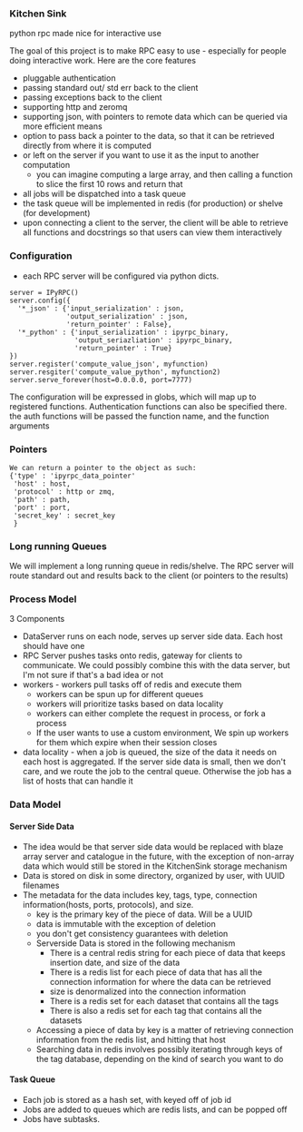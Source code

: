 ### Kitchen Sink

python rpc made nice for interactive use

The goal of this project is to make RPC easy to use - especially for people doing interactive work.  Here are the core features

- pluggable authentication
- passing standard out/ std err back to the client
- passing exceptions back to the client
- supporting http and zeromq
- supporting json, with pointers to remote data which can be queried via more efficient means
- option to pass back a pointer to the data, so that it can be retrieved directly from where it is computed
- or left on the server if you want to use it as the input to another computation
  - you can imagine computing a large array, and then calling a function to slice the first 10 rows and return that
- all jobs will be dispatched into a task queue
- the task queue will be implemented in redis (for production) or shelve (for development)
- upon connecting a client to the server, the client will be able to retrieve all functions and docstrings so that users can view them interactively

### Configuration
- each RPC server will be configured via python dicts.

```
server = IPyRPC()
server.config({
  '*_json' : {'input_serialization' : json,
              'output_serialization' : json,
              'return_pointer' : False},
  '*_python' : {'input_serialization' : ipyrpc_binary,
                'output_seriazliation' : ipyrpc_binary,
                'return_pointer' : True}
})
server.register('compute_value_json', myfunction)
server.resgiter('compute_value_python', myfunction2)
server.serve_forever(host=0.0.0.0, port=7777)
```

The configuration will be expressed in globs, which will map up to registered functions.  Authentication functions can also be specified there.  the auth functions will be passed the function name, and the function arguments


### Pointers

```
We can return a pointer to the object as such:
{'type' : 'ipyrpc_data_pointer'
 'host' : host,
 'protocol' : http or zmq,
 'path' : path,
 'port' : port,
 'secret_key' : secret_key
 }
```

### Long running Queues

We will implement a long running queue in redis/shelve.  The RPC server will route standard out and results back to the client (or pointers to the results)

### Process Model
3 Components
- DataServer runs on each node, serves up server side data.  Each host should have one
- RPC Server pushes tasks onto redis, gateway for clients to communicate.  We could possibly combine this with the data server, but I'm not sure if that's a bad idea or not
- workers - workers pull tasks off of redis and execute them
  - workers can be spun up for different queues
  - workers will prioritize tasks based on data locality
  - workers can either complete the request in process, or fork a process
  - If the user wants to use a custom environment, We spin up workers for them which expire when their session closes
- data locality - when a job is queued, the size of the data it needs on each host is aggregated.  If the server side data is small,
  then we don't care, and we route the job to the central queue.  Otherwise the job has a list of hosts that can handle it
  
### Data Model
#### Server Side Data
  - The idea would be that server side data would be replaced with blaze array server and catalogue in the future, with the exception of non-array data which would still be stored in the KitchenSink storage mechanism
  - Data is stored on disk in some directory, organized by user, with UUID filenames
  - The metadata for the data includes key, tags, type, connection information(hosts, ports, protocols), and size.
    - key is the primary key of the piece of data.  Will be a UUID
    - data is immutable with the exception of deletion
    - you don't get consistency guarantees with deletion
    - Serverside Data is stored in the following mechanism
      - There is a central redis string for each piece of data that keeps insertion date, and size of the data
      - There is a redis list for each piece of data that has all the connection information for where the data can be retrieved
      - size is denormalized into the connection information
      - There is a redis set for each dataset that contains all the tags
      - There is also a redis set for each tag that contains all the datasets
    -  Accessing a piece of data by key is a matter of retrieving connection information from the redis list, and hitting that host
    -  Searching data in redis involves possibly iterating through keys of the tag database, depending on the kind of search you
       want to do
#### Task Queue
  - Each job is stored as a hash set, with keyed off of job id
  - Jobs are added to queues which are redis lists, and can be popped off
  - Jobs have subtasks.
